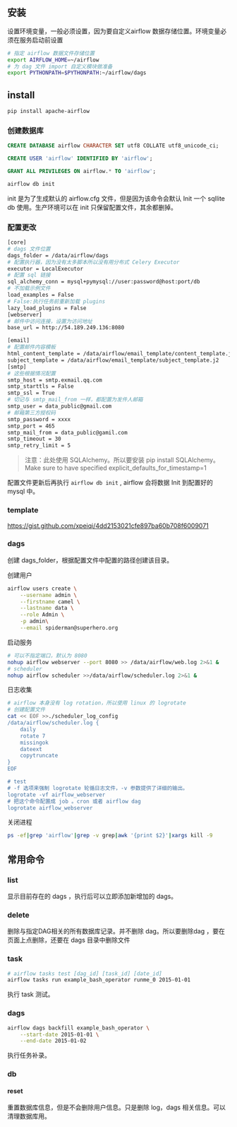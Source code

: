## 安装

设置环境变量，一般必须设置，因为要自定义airflow 数据存储位置。环境变量必须在服务启动前设置

```Bash
# 指定 airflow 数据文件存储位置
export AIRFLOW_HOME=~/airflow
# 为 dag 文件 import 自定义模块做准备
export PYTHONPATH=$PYTHONPATH:~/airflow/dags
```

## install

```Bash
pip install apache-airflow
```

### 创建数据库

```sql
CREATE DATABASE airflow CHARACTER SET utf8 COLLATE utf8_unicode_ci;

CREATE USER 'airflow' IDENTIFIED BY 'airflow';

GRANT ALL PRIVILEGES ON airflow.* TO 'airflow';
```

```Bash
airflow db init
```

init 是为了生成默认的 airflow.cfg 文件，但是因为该命令会默认 Init 一个 sqllite db 使用。生产环境可以在 init 只保留配置文件，其余都删掉。

### 配置更改

```Bash
[core]
# dags 文件位置
dags_folder = /data/airflow/dags
# 配置执行器，因为没有太多脚本所以没有用分布式 Celery Executor
executor = LocalExecutor
# 配置 sql 链接
sql_alchemy_conn = mysql+pymysql://user:password@host:port/db
# 不加载示例文件
load_examples = False
# False:执行任务前重新加载 plugins
lazy_load_plugins = False
[webserver]
# 邮件中访问连接，设置为访问地址
base_url = http://54.189.249.136:8080

[email]
# 配置邮件内容模板
html_content_template = /data/airflow/email_template/content_template.j2
subject_template = /data/airflow/email_template/subject_template.j2
[smtp]
# 这些根据情况配置
smtp_host = smtp.exmail.qq.com
smtp_starttls = False
smtp_ssl = True
# 切记与 smtp_mail_from 一样，都配置为发件人邮箱
smtp_user = data_public@gmail.com
# 邮箱第三方授权码
smtp_password = xxxx
smtp_port = 465
smtp_mail_from = data_public@gamil.com
smtp_timeout = 30
smtp_retry_limit = 5
```

> 注意：此处使用 SQLAlchemy。所以要安装 pip install SQLAlchemy。Make sure to have specified explicit_defaults_for_timestamp=1

配置文件更新后再执行 `airflow db init` , airflow 会将数据 Init 到配置好的 mysql 中。

### template

<https://gist.github.com/xpeiqi/4dd2153021cfe897ba60b708f6009071>

### dags

创建 dags_folder，根据配置文件中配置的路径创建该目录。

创建用户

```Bash
airflow users create \
    --username admin \
    --firstname camel \
    --lastname data \
    --role Admin \
    -p admin\
    --email spiderman@superhero.org
```

启动服务

```Bash
# 可以不指定端口，默认为 8080
nohup airflow webserver --port 8080 >> /data/airflow/web.log 2>&1 & 
# scheduler 
nohup airflow scheduler >>/data/airflow/scheduler.log 2>&1 & 

```

日志收集

```Bash
# airflow 本身没有 log rotation，所以使用 linux 的 logrotate
# 创建配置文件
cat << EOF >>./scheduler_log_config
/data/airflow/scheduler.log {
    daily
    rotate 7
    missingok
    dateext
    copytruncate
}
EOF 

# test
# -f 选项来强制 logrotate 轮循日志文件，-v 参数提供了详细的输出。
logrotate -vf airflow_webserver
# 把这个命令配置成 job 。cron 或者 airflow dag
logrotate airflow_webserver
```

关闭进程

```Bash
ps -ef|grep 'airflow'|grep -v grep|awk '{print $2}'|xargs kill -9
```

## 常用命令

### list

显示目前存在的 dags ，执行后可以立即添加新增加的 dags。

### delete

删除与指定DAG相关的所有数据库记录。并不删除 dag。所以要删除dag ，要在页面上点删除，还要在 dags 目录中删除文件

### task

```Bash
# airflow tasks test [dag_id] [task_id] [date_id]
airflow tasks run example_bash_operator runme_0 2015-01-01
```

执行 task 测试。

### dags

```Bash
airflow dags backfill example_bash_operator \
    --start-date 2015-01-01 \
    --end-date 2015-01-02
```

执行任务补录。

### db

#### reset

重置数据库信息，但是不会删除用户信息。只是删除 log，dags 相关信息。可以清理数据库用。
